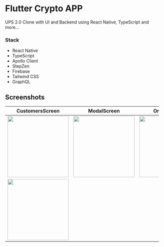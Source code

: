 # Flutter Crypto APP
UPS 2.0 Clone with UI and Backend using React Native, TypeScript and more...

### Stack
- React Native
- TypeScript
- Apollo Client
- StepZen
- Firebase
- Tailwind CSS
- GraphQL

## Screenshots


| CustomersScreen | ModalScreen | OrdersScreen | OrderScreen |
|  --- |  ---    |   ---    |    ---     |
|<img src="https://user-images.githubusercontent.com/91256437/222896796-c422796b-7f0c-468f-b646-01b98059e019.png" width="200">|<img src="https://user-images.githubusercontent.com/91256437/222896808-103d8a5d-f280-4d2f-a320-a2026726bd2f.png" width="200">|<img src="https://user-images.githubusercontent.com/91256437/222896818-381048d9-487b-4277-a645-7e9418d7b2f9.png" width="200">|
<img src="https://user-images.githubusercontent.com/91256437/222896825-1375bef9-45db-4f2b-81fe-e836512a87ec.png" width="200">| 